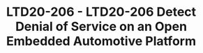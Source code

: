 ---
categories:
- ltd20
description: We have developed an open distributed embedded platform prototype that
  targets automotive traffic monitoring across multiple CAN bus networks. This ecosystem
  interconnects multiple Raspberry Pi devices (e.g., RPI1, RPI2) to an Odroid XU3
  which serves as a gateway node. CAN interconnection is based a) for Raspberry Pi,
  on IndustrialBerry's CANberry Dual V2.1 device, and b) for Odroid XU3, on two (incoming/outgoing)
  USB-to-CAN interfaces based on Scantool’s OBD Dev Kit (with STN2120 chipset). Our
  embedded software toolchain uses a) for RPI, Linux can-utils tools, and b) for Odroid
  XU3, an extended serial terminal code that uses multiple POSIX threads to manage
  incoming and outgoing CAN connections; gateway configuration and packet send/receive
  functions are based on USB-to-serial STN2120’s ELM327 AT and ST commands. During
  normal operation, RPI2 (CAN2) carries actual engine traffic (based on Korean dataset
  -- http://ocslab.hksecurity.net/Dataset/CAN-intrusion-dataset), while at the same
  time RPI1 requests, related to on-screen display depart from RPI1 (CAN1), are received
  from RPI2 (CAN2) via the Gateway, and then, answered back to RPI1 (closing a round
  trip). In our threat model, we carry out a denial-of-service (DoS) attack on the
  CAN1 gateway interface and examine different metrics that can possibly be used in
  order to detect the attack. At gateway-level, three non-intrusive DoS attack metrics
  considered are related to a) the frequency of CAN packets per ID, b) energy consumption
  of the Cortex-A15 cores (available via I2C from integrated INA231 sensors), and
  c) temperature gradients related to the four thermal zones (available via I2C from
  integrated sensors). In addition, variations of round-trip times (RTT) for packets
  that flow from RPI1 to RPI2 (via Odroid XU3), and back to RPI1 can be measured.
  Our results indicate significant tradeoffs related to the accuracy of the four proposed
  detection metrics, with the energy metric appearing to provide the highest assurance,
  i.e., the lowest false-positive/negative ratio for a given attacker injection rate.
  Prediction of an attack effectively triggers throttling down, shutting down, or
  sleeping the outgoing interface, thus safeguarding engine ECU nodes. Our open source
  software code will become available soon in sourceforge.net
image:
  featured: 'true'
  path: https://static.linaro.org/connect/ltd20/images/LTD20-206.png
session_id: LTD20-206
session_room: Linaro Tech Days Track 2
session_slot:
  end_time: 2020-03-25 17:55
  start_time: 2020-03-25 17:30
session_speakers:
- speaker_bio: 'Miltos D. Grammatikakis received MSc (1985) and PhD (1991) in Computer
    Science from the University of Oklahoma. After holding a number of positions with
    Academia, research and industry in France, Germany and Greece, he is now a professor
    at TEI of Crete. He has participated in 22 European projects (H2020, FP7, FP6,
    IST, ARTEMIS, ENIAC, MEDEA+, ESPRIT, TEN TELECOM, TMR, EURESCOM), and national
    R&amp;D projects dealing with embedded and real-time systems, parallel and multicore
    architectures, EDA, high-level power estimation, reliability, security, and distributed
    systems for telecom and satellite networks. He has collaborated externally with
    ST Microelectronics for twenty years, e.g. on the IPSIM environment for system-level
    SoC modeling, the award-winning open source on-chip communication network framework
    (OCCN) available from http://occn.sourceforge.net) and Spidergon STNoC design.
    He has published more than 70 technical articles in edited books, international
    journals and conference proceedings, and is a co-author of two scientific books
    published by CRC Press (Taylor &amp; Francis): “Parallel Systems: Communications
    and Interconnects” in 2001 and “Design of Cost-Efficient Interconnect Processing
    Units: Spidergon STNoC” in 2008.'
  speaker_company: Hellenic Mediterranean University
  speaker_image: http://avatars.sched.co/2/db/10468669/avatar.jpg.320x320px.jpg?585
  speaker_name: Miltos Grammatikakis
  speaker_position: Professor, Dept. Electrical Computer Engineering
  speaker_role: attendee, speaker
session_track: Automotive
tag: session
tags: Automotive
title: LTD20-206 - LTD20-206 Detect Denial of Service on an Open Embedded Automotive
  Platform
---